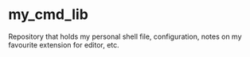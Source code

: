 # my_cmd_lib
Repository that holds my personal shell file, configuration, notes on my favourite extension for editor, etc.
